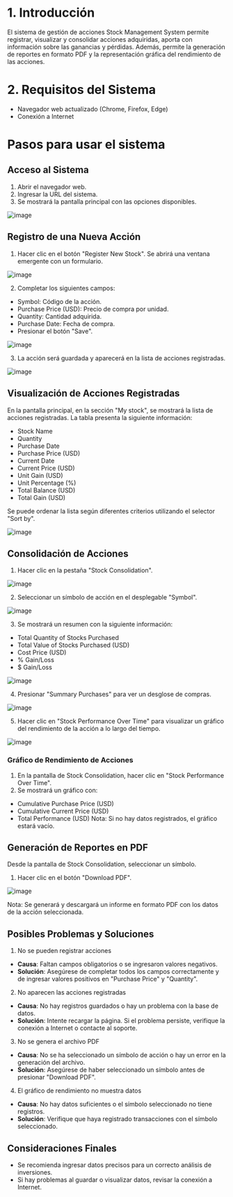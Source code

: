 # 1. Introducción

El sistema de gestión de acciones Stock Management System permite registrar, visualizar y consolidar acciones adquiridas, aporta con información sobre las ganancias y pérdidas. Además, permite la generación de reportes en formato PDF y la representación gráfica del rendimiento de las acciones.

# 2. Requisitos del Sistema

- Navegador web actualizado (Chrome, Firefox, Edge)
- Conexión a Internet

# Pasos para usar el sistema

## Acceso al Sistema

1. Abrir el navegador web.
2. Ingresar la URL del sistema.
3. Se mostrará la pantalla principal con las opciones disponibles.

![image](https://github.com/user-attachments/assets/7e797171-188b-40d6-b7a4-4528f183aa3e)

## Registro de una Nueva Acción

1. Hacer clic en el botón "Register New Stock". Se abrirá una ventana emergente con un formulario.

![image](https://github.com/user-attachments/assets/7713b42c-436d-4fe4-ae07-e5e623eef20c)

2. Completar los siguientes campos:

- Symbol: Código de la acción.
- Purchase Price (USD): Precio de compra por unidad.
- Quantity: Cantidad adquirida.
- Purchase Date: Fecha de compra.
- Presionar el botón "Save".

![image](https://github.com/user-attachments/assets/b1e16d52-9c48-401e-a5e1-b0b43466846c)

3. La acción será guardada y aparecerá en la lista de acciones registradas.

![image](https://github.com/user-attachments/assets/f22f0d27-e966-4966-8a18-342b3c1c286b)

## Visualización de Acciones Registradas

En la pantalla principal, en la sección "My stock", se mostrará la lista de acciones registradas. La tabla presenta la siguiente información:

- Stock Name
- Quantity
- Purchase Date
- Purchase Price (USD)
- Current Date
- Current Price (USD)
- Unit Gain (USD)
- Unit Percentage (%)
- Total Balance (USD)
- Total Gain (USD)

Se puede ordenar la lista según diferentes criterios utilizando el selector "Sort by".

![image](https://github.com/user-attachments/assets/7dd33211-0926-4fdc-938e-221ed9609e91)

## Consolidación de Acciones

1. Hacer clic en la pestaña "Stock Consolidation".

![image](https://github.com/user-attachments/assets/aa62c706-6dce-477d-828b-0a10b867583c)

2. Seleccionar un símbolo de acción en el desplegable "Symbol".

![image](https://github.com/user-attachments/assets/08164c4a-5616-4157-b4f4-d1555106bf66)

3. Se mostrará un resumen con la siguiente información:
- Total Quantity of Stocks Purchased
- Total Value of Stocks Purchased (USD)
- Cost Price (USD)
- % Gain/Loss
- $ Gain/Loss

![image](https://github.com/user-attachments/assets/4d21c57a-1f0c-4c6d-8b5f-c716e9bd5dfb)

4. Presionar "Summary Purchases" para ver un desglose de compras.

![image](https://github.com/user-attachments/assets/a812b370-13ef-4d5e-ac00-8634f748e091)

5. Hacer clic en "Stock Performance Over Time" para visualizar un gráfico del rendimiento de la acción a lo largo del tiempo.

![image](https://github.com/user-attachments/assets/bed1cc18-b72c-4b89-9373-20ac92b4cd0b)

### Gráfico de Rendimiento de Acciones

1. En la pantalla de Stock Consolidation, hacer clic en "Stock Performance Over Time".
2. Se mostrará un gráfico con:
- Cumulative Purchase Price (USD)
- Cumulative Current Price (USD)
- Total Performance (USD)
Nota: Si no hay datos registrados, el gráfico estará vacío.

## Generación de Reportes en PDF

Desde la pantalla de Stock Consolidation, seleccionar un símbolo.

1. Hacer clic en el botón "Download PDF".

![image](https://github.com/user-attachments/assets/7ef837bd-7290-451c-a2f5-49cc6e23c522)

Nota: Se generará y descargará un informe en formato PDF con los datos de la acción seleccionada.

## Posibles Problemas y Soluciones

1. No se pueden registrar acciones
- **Causa**: Faltan campos obligatorios o se ingresaron valores negativos.
- **Solución**: Asegúrese de completar todos los campos correctamente y de ingresar valores positivos en "Purchase Price" y "Quantity".

2. No aparecen las acciones registradas
- **Causa**: No hay registros guardados o hay un problema con la base de datos.
- **Solución**: Intente recargar la página. Si el problema persiste, verifique la conexión a Internet o contacte al soporte.

3. No se genera el archivo PDF
- **Causa**: No se ha seleccionado un símbolo de acción o hay un error en la generación del archivo.
- **Solución**: Asegúrese de haber seleccionado un símbolo antes de presionar "Download PDF".

4. El gráfico de rendimiento no muestra datos
- **Causa**: No hay datos suficientes o el símbolo seleccionado no tiene registros.
- **Solución**: Verifique que haya registrado transacciones con el símbolo seleccionado.

## Consideraciones Finales

- Se recomienda ingresar datos precisos para un correcto análisis de inversiones.
- Si hay problemas al guardar o visualizar datos, revisar la conexión a Internet.
